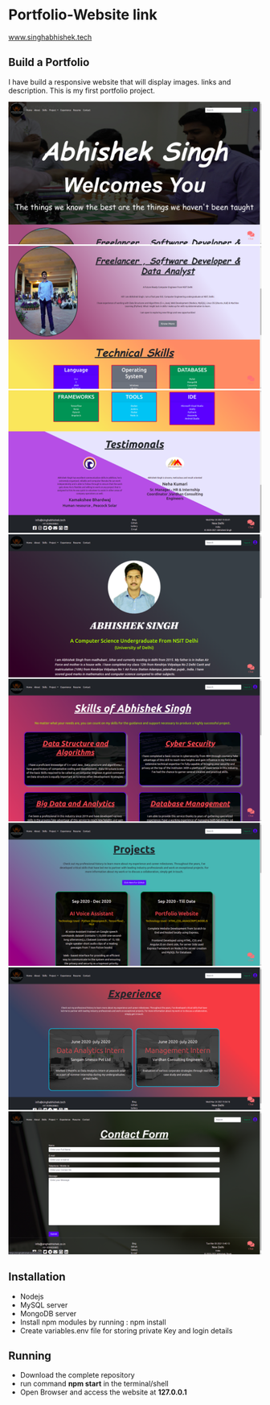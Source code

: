 # Portfolio-Website link
www.singhabhishek.tech <br>
## Build a Portfolio ##
I have build a responsive website that will display images. links and description. This is my first portfolio project. <br>

![](public/img/SS/home1.png) <br>
![](public/img/SS/home2.png) <br>
![](public/img/SS/home3.png) <br>
![](public/img/SS/home4.png) <br>
![](public/img/SS/home5.png) <br>
![](public/img/SS/home6.png) <br>
![](public/img/SS/home7.png) <br>
![](public/img/SS/home8.png) <br>

## Installation ##
* Nodejs<br>
* MySQL server<br>
* MongoDB server<br>
* Install npm modules by running : npm install
* Create variables.env file for storing private Key and login details

## Running ##
* Download the complete repository<br>
* run command **npm start** in the terminal/shell <br>
* Open Browser and access the website at **127.0.0.1** <br>
